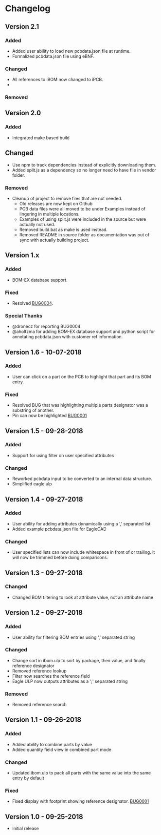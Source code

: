 # Changelog

## Version 2.1
### Added
- Added user ability to load new pcbdata.json file at runtime.
- Formalized pcbdata.json file using eBNF.

### Changed
- All references to iBOM now changed to iPCB. 
- 
### Removed


## Version 2.0
### Added
- Integrated make based build
## Changed
- Use npm to track dependencies instead of explicitly downloading them.
- Added split.js as a dependency so no longer need to have file in vendor folder. 
### Removed
- Cleanup of project to remove files that are not needed.
  - Old releases are now kept on Github
  - PCB data files were all moved to be under Examples instead of lingering in multiple locations.
  - Examples of using split.js were included in the source but were actually not used.
  - Removed build.bat as make is used instead.
  - Removed README in source folder as documentation was out of sync with actually building project.
## Version 1.x

### Added
- BOM-EX database support. 
### Fixed
- Resolved [BUG0004](https://github.com/oceanofthelost/InteractiveBOM/tree/master/BUG_TRACKING/BUG0004).
### Special Thanks
- @dronecz for reporting BUG0004
- @aholtzma for adding BOM-EX database support and python script for annotating pcbdata.json with customer ref information.

## Version 1.6 - 10-07-2018
### Added
- User can click on a part on the PCB to highlight that part and its BOM entry. 
### Fixed
- Resolved BUG that was highlighting multiple parts designator was a substring of another. 
- Pin can now be highlighted [BUG0001](https://github.com/oceanofthelost/InteractiveBOM/tree/master/BUG_TRACKING/BUG0002)


## Version 1.5 - 09-28-2018
### Added
- Support for using filter on user specified attributes
### Changed
- Reworked pcbdata input to be converted to an internal data structure.
- Simplified eagle ulp


## Version 1.4 - 09-27-2018
### Added
- User ability for adding attributes dynamically using a ',' separated list
- Added example pcbdata.json file for EagleCAD
### Changed
- User specified lists can now include whitespace in front of or trailing. 
  it will now be trimmed before doing comparisons.

## Version 1.3 - 09-27-2018
### Changed
- Changed BOM filtering to look at attribute value, not an attribute name


## Version 1.2 - 09-27-2018
### Added 
- User ability for filtering BOM entries using ',' separated string
### Changed
- Change sort in ibom.ulp to sort by package, then value, and finally reference designator
- Removed reference lookup
- Filter now searches the reference field
- Eagle ULP now outputs attributes as a ';' separated string
### Removed
- Removed reference search


## Version 1.1 - 09-26-2018
### Added
- Added ability to combine parts by value
- Added quantity field view in combined part mode
### Changed      
- Updated ibom.ulp to pack all parts with the same value into the same entry by default
### Fixed
- Fixed display with footprint showing reference designator. [BUG0001](https://github.com/oceanofthelost/InteractiveBOM/tree/master/BUG_TRACKING/BUG0001)


## Version 1.0 - 09-25-2018
- Initial release
